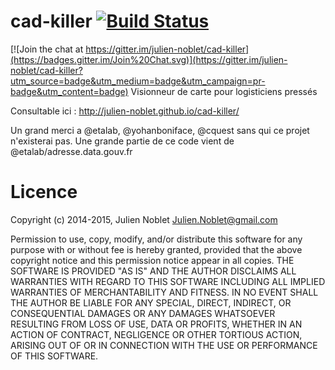 # cad-killer [![Build Status](https://travis-ci.org/julien-noblet/cad-killer.svg?branch=master)](https://travis-ci.org/julien-noblet/cad-killer)

[![Join the chat at https://gitter.im/julien-noblet/cad-killer](https://badges.gitter.im/Join%20Chat.svg)](https://gitter.im/julien-noblet/cad-killer?utm_source=badge&utm_medium=badge&utm_campaign=pr-badge&utm_content=badge)
Visionneur de carte pour logisticiens pressés

Consultable ici : http://julien-noblet.github.io/cad-killer/

Un grand merci a @etalab, @yohanboniface, @cquest sans qui ce projet n'existerai pas.
Une grande partie de ce code vient de @etalab/adresse.data.gouv.fr

# Licence
Copyright (c) 2014-2015, Julien Noblet Julien.Noblet@gmail.com

Permission to use, copy, modify, and/or distribute this software for any purpose with or without fee is hereby granted, provided that the above copyright notice and this permission notice appear in all copies.
THE SOFTWARE IS PROVIDED "AS IS" AND THE AUTHOR DISCLAIMS ALL WARRANTIES WITH REGARD TO THIS SOFTWARE INCLUDING ALL IMPLIED WARRANTIES OF MERCHANTABILITY AND FITNESS. IN NO EVENT SHALL THE AUTHOR BE LIABLE FOR ANY SPECIAL, DIRECT, INDIRECT, OR CONSEQUENTIAL DAMAGES OR ANY DAMAGES WHATSOEVER RESULTING FROM LOSS OF USE, DATA OR PROFITS, WHETHER IN AN ACTION OF CONTRACT, NEGLIGENCE OR OTHER TORTIOUS ACTION, ARISING OUT OF OR IN CONNECTION WITH THE USE OR PERFORMANCE OF THIS SOFTWARE.
